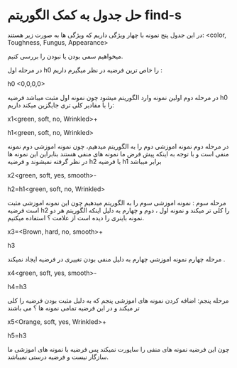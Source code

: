 # حل جدول به کمک الگوریتم find-s

در این جدول پنج نمونه با چهار ویژگی داریم که ویژگی ها به صورت زیر هستند:
<color, Toughness, Fungus, Appearance> 

میخواهیم سمی بودن یا نبودن را بررسی کنیم. 

در مرحله اول h0 را خاص ترین فرضیه در نظر میگیرم داریم :

h0 <0,0,0,0>

در مرحله دوم اولین نمونه وارد الگوریتم میشود چون نمونه اول مثبت میباشد فرضیه h0 را با مقادیر کلی تری جایگزین میکند داریم:

x1<green, soft, no, Wrinkled>+

h1<green, soft, no, Wrinkled>

در مرحله دوم نمونه اموزشی دوم را به الگوریتم میدهیم، چون نمونه اموزشی دوم نمونه منفی است و با توجه به اینکه پیش فرض ما نمونه های منفی هستند بنابراین این نمونه ها در نظر گرفته نمیشوند و فرضیه h2 با فرضیه h1 برابر میباشد

x2<green, soft, yes, smooth>-

h2=h1<green, soft, no, Wrinkled>

مرحله سوم : نمونه اموزشی سوم را به الگوریتم میدهیم چون این نمونه اموزشی مثبت است فرضیه h2 را کلی تر میکند و نمونه اول ، دوم و چهارم به دلیل اینکه الگوریتم هر دو نمونه باینری را دیده است از علامت ؟ استفاده میکنیم.

x3=<Brown, hard, no, smooth>+

h3<?,?,no,?>

مرحله چهارم نمونه اموزشی چهارم به دلیل منفی بودن تغییری در فرضیه ایجاد نمیکند .

x4<green, soft, yes, smooth>-

h4=h3<?,?,no,?>

مرحله پنجم: اضافه کردن نمونه های اموزشی پنجم که به دلیل مثبت بودن فرضیه را کلی تر میکند و در این فرضیه تمامی نمونه ها ؟ می باشند 

x5<Orange, soft, yes, Wrinkled>+

h5=h3<?,?,?,?>

چون این فرضیه نمونه های منفی را ساپورت نمیکند پس فرضیه با نمونه های اموزشی ما سازگار نیست و فرضیه درستی نمیباشد.
